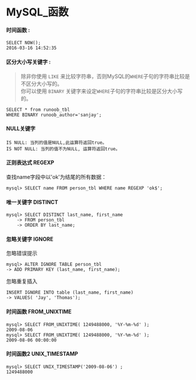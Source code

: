 # MySQL_函数

<!-- create time: 2016-03-16 14:54:37  -->

<!-- This file is created from $MARBOO_HOME/.media/starts/default.md
本文件由 $MARBOO_HOME/.media/starts/default.md 复制而来 -->


#### 时间函数 : 

    SELECT NOW();
    2016-03-16 14:52:35
    
#### 区分大小写关键字 : 
>除非你使用 `LIKE` 来比较字符串，否则MySQL的`WHERE`子句的字符串比较是不区分大小写的。   
你可以使用 `BINARY` 关键字来设定`WHERE`子句的字符串比较是区分大小写的。 

    SELECT * from runoob_tbl 
    WHERE BINARY runoob_author='sanjay';
    
#### NULL关键字

    IS NULL: 当列的值是NULL,此运算符返回true。
    IS NOT NULL: 当列的值不为NULL, 运算符返回true。
    
#### 正则表达式 REGEXP

查找name字段中以'ok'为结尾的所有数据：

    mysql> SELECT name FROM person_tbl WHERE name REGEXP 'ok$';
    
#### 唯一关键字 DISTINCT

    mysql> SELECT DISTINCT last_name, first_name
        -> FROM person_tbl
        -> ORDER BY last_name;
        
#### 忽略关键字 IGNORE

忽略错误提示

    mysql> ALTER IGNORE TABLE person_tbl
    -> ADD PRIMARY KEY (last_name, first_name);

忽略重复插入 
    
    INSERT IGNORE INTO table (last_name, first_name)
    -> VALUES( 'Jay', 'Thomas');
    
#### 时间函数 FROM_UNIXTIME

    mysql> SELECT FROM_UNIXTIME( 1249488000, '%Y-%m-%d' );
    2009-08-06
    mysql> SELECT FROM_UNIXTIME( 1249488000, '%Y-%m-%d' );
    2009-08-06 00:00:00
    
#### 时间函数2 UNIX_TIMESTAMP

    mysql> SELECT UNIX_TIMESTAMP('2009-08-06') ; 
    1249488000